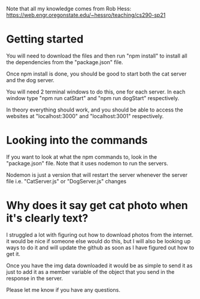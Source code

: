 Note that all my knowledge comes from Rob Hess: https://web.engr.oregonstate.edu/~hessro/teaching/cs290-sp21

# Getting started
You will need to download the files and then run "npm install" to install all the dependencies from the "package.json" file.

Once npm install is done, you should be good to start both the cat server and the dog server.

You will need 2 terminal windows to do this, one for each server. In each window type "npm run catStart" and "npm run dogStart" respectively.

In theory everything should work, and you should be able to access the websites at "localhost:3000" and "localhost:3001" respectively.

# Looking into the commands
If you want to look at what the npm commands to, look in the "package.json" file. Note that it uses nodemon to run the servers.

Nodemon is just a version that will restart the server whenever the server file i.e. "CatServer.js" or "DogServer.js" changes


# Why does it say get cat photo when it's clearly text?
I struggled a lot with figuring out how to download photos from the internet. it would be nice if someone else would do this,
but I will also be looking up ways to do it and will update the github as soon as I have figured out how to get it.

Once you have the img data downloaded it would be as simple to send it as just to add it as a member variable of the object
that you send in the response in the server.

Please let me know if you have any questions.
